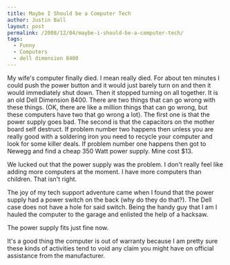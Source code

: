 ```yaml
---
title: Maybe I Should be a Computer Tech
author: Justin Ball
layout: post
permalink: /2008/12/04/maybe-i-should-be-a-computer-tech/
tags:
  - Funny
  - Computers
  - dell dimension 8400
---
```

My wife's computer finally died. I mean really died. For about ten minutes I could push the power button and it would just barely turn on and then it would immediately shut down. Then it stopped turning on all together. It is an old Dell Dimension 8400. There are two things that can go wrong with these things. (OK, there are like a million things that can go wrong, but these computers have two that go wrong a lot). The first one is that the power supply goes bad. The second is that the capacitors on the mother board self destruct. If problem number two happens then unless you are really good with a soldering iron you need to recycle your computer and look for some killer deals. If problem number one happens then got to Newegg and find a cheap 350 Watt power supply. Mine cost $13.

We lucked out that the power supply was the problem. I don't really feel like adding more computers at the moment. I have more computers than children. That isn't right.

The joy of my tech support adventure came when I found that the power supply had a power switch on the back (why do they do that?). The Dell case does not have a hole for said switch. Being the handy guy that I am I hauled the computer to the garage and enlisted the help of a hacksaw.

The power supply fits just fine now.

It's a good thing the computer is out of warranty because I am pretty sure these kinds of activities tend to void any claim you might have on official assistance from the manufacturer.